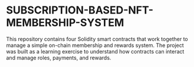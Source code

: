 # SUBSCRIPTION-BASED-NFT-MEMBERSHIP-SYSTEM
This repository contains four Solidity smart contracts that work together to manage a simple on-chain membership and rewards system. The project was built as a learning exercise to understand how contracts can interact and manage roles, payments, and rewards.

